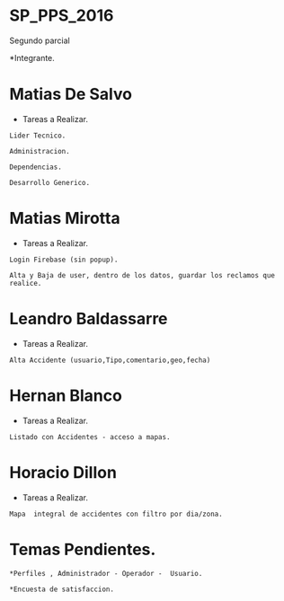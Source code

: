 # SP_PPS_2016
Segundo parcial

*Integrante.

#	Matias De Salvo

   * Tareas a Realizar.

	Lider Tecnico.

	Administracion.

	Dependencias.

	Desarrollo Generico.

		
#	Matias Mirotta

   * Tareas a Realizar.

	Login Firebase (sin popup).

	Alta y Baja de user, dentro de los datos, guardar los reclamos que realice.


#	Leandro Baldassarre

   * Tareas a Realizar.

	Alta Accidente (usuario,Tipo,comentario,geo,fecha)



#	Hernan Blanco

   * Tareas a Realizar.

	Listado con Accidentes - acceso a mapas.
	

#	Horacio Dillon 

   * Tareas a Realizar.

	Mapa  integral de accidentes con filtro por dia/zona. 



# 	Temas Pendientes.

	*Perfiles , Administrador - Operador -  Usuario.

	*Encuesta de satisfaccion.
